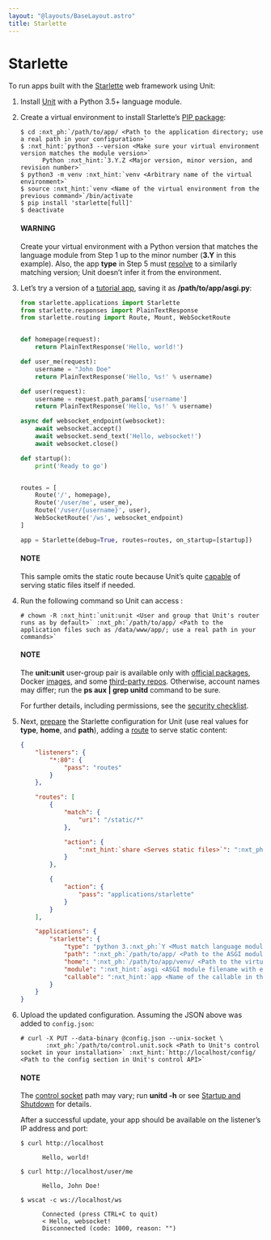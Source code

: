 ```yaml
---
layout: "@layouts/BaseLayout.astro"
title: Starlette
---
```

# Starlette

To run apps built with the [Starlette](https://www.starlette.io) web
framework using Unit:

1. Install [Unit](../installation.md#installation-precomp-pkgs) with a Python 3.5+ language module.
2. Create a virtual environment to install Starlette’s [PIP package](https://www.starlette.io/#installation):
   ```console
   $ cd :nxt_ph:`/path/to/app/ <Path to the application directory; use a real path in your configuration>`
   $ :nxt_hint:`python3 --version <Make sure your virtual environment version matches the module version>`
         Python :nxt_hint:`3.Y.Z <Major version, minor version, and revision number>`
   $ python3 -m venv :nxt_hint:`venv <Arbitrary name of the virtual environment>`
   $ source :nxt_hint:`venv <Name of the virtual environment from the previous command>`/bin/activate
   $ pip install 'starlette[full]'
   $ deactivate
   ```

   #### WARNING
   Create your virtual environment with a Python version that matches the
   language module from Step 1 up to the minor number (**3.Y** in this
   example).  Also, the app **type** in Step 5 must [resolve](../configuration.md#configuration-apps-common) to a similarly matching version; Unit doesn’t
   infer it from the environment.
3. Let’s try a version of a [tutorial app](https://www.starlette.io/applications/),
   saving it as **/path/to/app/asgi.py**:
   ```python
   from starlette.applications import Starlette
   from starlette.responses import PlainTextResponse
   from starlette.routing import Route, Mount, WebSocketRoute


   def homepage(request):
       return PlainTextResponse('Hello, world!')

   def user_me(request):
       username = "John Doe"
       return PlainTextResponse('Hello, %s!' % username)

   def user(request):
       username = request.path_params['username']
       return PlainTextResponse('Hello, %s!' % username)

   async def websocket_endpoint(websocket):
       await websocket.accept()
       await websocket.send_text('Hello, websocket!')
       await websocket.close()

   def startup():
       print('Ready to go')


   routes = [
       Route('/', homepage),
       Route('/user/me', user_me),
       Route('/user/{username}', user),
       WebSocketRoute('/ws', websocket_endpoint)
   ]

   app = Starlette(debug=True, routes=routes, on_startup=[startup])
   ```

   #### NOTE
   This sample omits the static route because Unit’s quite [capable](../configuration.md#configuration-static) of serving static files itself if needed.
4. Run the following command so Unit can access :
   ```console
   # chown -R :nxt_hint:`unit:unit <User and group that Unit's router runs as by default>` :nxt_ph:`/path/to/app/ <Path to the application files such as /data/www/app/; use a real path in your commands>`
   ```

   #### NOTE
   The **unit:unit** user-group pair is available only with [official
   packages](../installation.md#installation-precomp-pkgs), Docker [images](../installation.md#installation-docker), and some [third-party repos](../installation.md#installation-community-repos).  Otherwise, account names may differ; run
   the **ps aux | grep unitd** command to be sure.

   For further details, including permissions, see the [security checklist](security.md#security-apps).
5. Next, [prepare](../configuration.md#configuration-python) the Starlette configuration for Unit
   (use real values for **type**, **home**, and **path**), adding a
   [route](../configuration.md#configuration-routes) to serve static content:
   ```json
   {
       "listeners": {
           "*:80": {
               "pass": "routes"
           }
       },

       "routes": [
           {
               "match": {
                   "uri": "/static/*"
               },

               "action": {
                   ":nxt_hint:`share <Serves static files>`": ":nxt_ph:`/path/to/app <Thus, URIs starting with /static/ are served from /path/to/app/static/; use a real path in your configuration>`$uri"
               }
           },

           {
               "action": {
                   "pass": "applications/starlette"
               }
           }
       ],

       "applications": {
           "starlette": {
               "type": "python 3.:nxt_ph:`Y <Must match language module version and virtual environment version>`",
               "path": ":nxt_ph:`/path/to/app/ <Path to the ASGI module>`",
               "home": ":nxt_ph:`/path/to/app/venv/ <Path to the virtual environment, if any>`",
               "module": ":nxt_hint:`asgi <ASGI module filename with extension omitted>`",
               "callable": ":nxt_hint:`app <Name of the callable in the module to run>`"
           }
       }
   }
   ```
6. Upload the updated configuration.  Assuming the JSON above was added to
   `config.json`:
   ```console
   # curl -X PUT --data-binary @config.json --unix-socket \
          :nxt_ph:`/path/to/control.unit.sock <Path to Unit's control socket in your installation>` :nxt_hint:`http://localhost/config/ <Path to the config section in Unit's control API>`
   ```

   #### NOTE
   The [control socket](../controlapi.md#configuration-socket) path may vary; run
   **unitd -h** or see [Startup and Shutdown](source.md#source-startup) for details.

   After a successful update, your app should be available on the listener’s IP
   address and port:
   ```console
   $ curl http://localhost

         Hello, world!

   $ curl http://localhost/user/me

         Hello, John Doe!

   $ wscat -c ws://localhost/ws

         Connected (press CTRL+C to quit)
         < Hello, websocket!
         Disconnected (code: 1000, reason: "")
   ```
